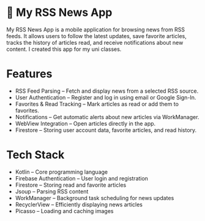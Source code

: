# 📰 My RSS News App
My RSS News App is a mobile application for browsing news from RSS feeds. It allows users to follow the latest updates, save favorite articles, tracks the history of articles read, and receive notifications about new content. I created this app for my uni classes.

# Features
-  RSS Feed Parsing – Fetch and display news from a selected RSS source.
-  User Authentication – Register and log in using email or Google Sign-In.
-  Favorites & Read Tracking – Mark articles as read or add them to favorites.
-  Notifications – Get automatic alerts about new articles via WorkManager.
-  WebView Integration – Open articles directly in the app.
- Firestore – Storing user account data, favorite articles, and read history.

# Tech Stack
- Kotlin – Core programming language
- Firebase Authentication – User login and registration
- Firestore – Storing read and favorite articles
- Jsoup – Parsing RSS content
- WorkManager – Background task scheduling for news updates
- RecyclerView – Efficiently displaying news articles
- Picasso – Loading and caching images